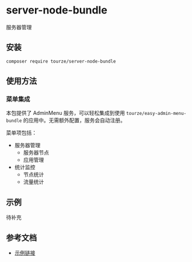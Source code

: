 # server-node-bundle

服务器管理

## 安装

```bash
composer require tourze/server-node-bundle
```

## 使用方法

### 菜单集成

本包提供了 AdminMenu 服务，可以轻松集成到使用 `tourze/easy-admin-menu-bundle` 的应用中。无需额外配置，服务会自动注册。

菜单项包括：

- 服务器管理
  - 服务器节点
  - 应用管理
- 统计监控
  - 节点统计
  - 流量统计

## 示例

待补充

## 参考文档

- [示例链接](https://example.com)
